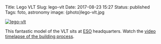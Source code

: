 Title: Lego VLT
Slug: lego-vlt
Date: 2017-08-23 15:27
Status: published
Tags: foto, astronomy
image: {photo}lego-vlt.jpg

[![lego-vlt]({photo}lego-vlt.jpg "lego-vlt")]({filename}/pic/lego-vlt.jpg)

This fantastic model of the VLT sits at [ESO](http://www.eso.org) headquarters.
Watch the [video timelapse of the building process](https://www.youtube.com/watch?v=9IFVP5UHqf0).
